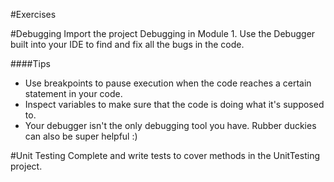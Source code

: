 #Exercises

#Debugging
Import the project Debugging in Module 1.
Use the Debugger built into your IDE to find and fix all the bugs in the code.

####Tips
* Use breakpoints to pause execution when the code reaches a certain statement in your code.
* Inspect variables to make sure that the code is doing what it's supposed to.
* Your debugger isn't the only debugging tool you have. Rubber duckies can also be super helpful :)

#Unit Testing
Complete and write tests to cover methods in the UnitTesting project.
